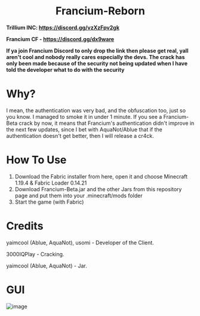 <h1 align="center">Francium-Reborn</h1>

**Trillium INC: https://discord.gg/vzXzFpv2gk**

**Francium CF - https://discord.gg/dx9ware**

**If ya join Francium Discord to only drop the link then please get real, yall aren't cool and nobody really cares especially the devs. The crack has only been made because of the security not being updated when I have told the developer what to do with the security**

# Why?
I mean, the authentication was very bad, and the obfuscation too, just so you know. I managed to smoke it in under 1 minute. If you see a Francium-Beta crack by now, it means that Francium's authentication didn't improve in the next few updates, since I bet with AquaNot/Ablue that if the authentication doesn't get better, then I will release a cr4ck.

# How To Use
1. Download the Fabric installer from here, open it and choose Minecraft 1.19.4 & Fabric Loader 0.14.21
2. Download Francium-Beta.jar and the other Jars from this repository page and put them into your .minecraft/mods folder
3. Start the game (with Fabric)

# Credits
yaimcool (Ablue, AquaNot), usomi - Developer of the Client.

3000IQPlay - Cracking.

yaimcool (Ablue, AquaNot) - Jar.

# GUI
![image](https://media.discordapp.net/attachments/1143170663658553434/1160126583621832804/image.png?ex=65338713&is=65211213&hm=f61ff6d4cc9c3680d8cddba2490462644b5590c076193170d0993e85f264895f&=&width=1101&height=619)
